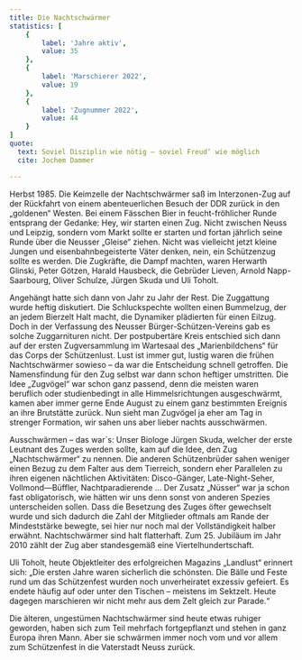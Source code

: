 ```yaml
---
title: Die Nachtschwärmer
statistics: [
    {
        label: 'Jahre aktiv',
        value: 35 
    },
    {
        label: 'Marschierer 2022',
        value: 19
    },
    {
        label: 'Zugnummer 2022',
        value: 44 
    }
]
quote:
  text: Soviel Disziplin wie nötig – soviel Freud‘ wie möglich
  cite: Jochem Dammer

---
```

Herbst 1985. Die Keimzelle der Nachtschwärmer saß im Interzonen-Zug auf der Rückfahrt von einem abenteuerlichen Besuch der DDR zurück in den „goldenen“ Westen. Bei einem Fässchen Bier in feucht-fröhlicher Runde entsprang der Gedanke: Hey, wir starten einen Zug. Nicht zwischen Neuss und Leipzig, sondern vom Markt sollte er starten und fortan jährlich seine Runde über die Neusser „Gleise“ ziehen. Nicht was vielleicht jetzt kleine Jungen und eisenbahnbegeisterte Väter denken, nein, ein Schützenzug sollte es werden. Die Zugkräfte, die Dampf machten, waren Herwarth Glinski, Peter Götzen, Harald Hausbeck, die Gebrüder Lieven, Arnold Napp-Saarbourg, Oliver Schulze, Jürgen Skuda und Uli Toholt.

Angehängt hatte sich dann von Jahr zu Jahr der Rest. Die Zuggattung wurde heftig diskutiert. Die Schluckspechte wollten einen Bummelzug, der an jedem Bierzelt Halt macht, die Dynamiker plädierten für einen Eilzug. Doch in der Verfassung des Neusser Bürger-Schützen-Vereins gab es solche Zuggarnituren nicht. Der postpubertäre Kreis entschied sich dann auf der ersten Zugversammlung im Wartesaal des „Marienbildchens“ für das Corps der Schützenlust. Lust ist immer gut, lustig waren die frühen Nachtschwärmer sowieso – da war die Entscheidung schnell getroffen. Die Namensfindung für den Zug selbst war dann schon heftiger umstritten. Die Idee „Zugvögel“ war schon ganz passend, denn die meisten waren beruflich oder studienbedingt in alle Himmelsrichtungen ausgeschwärmt, kamen aber immer gerne Ende August zu einem ganz bestimmten Ereignis an ihre Brutstätte zurück. Nun sieht man Zugvögel ja eher am Tag in strenger Formation, wir sahen uns aber lieber nachts ausschwärmen.

Ausschwärmen – das war´s: Unser Biologe Jürgen Skuda, welcher der erste Leutnant des Zuges werden sollte, kam auf die Idee, den Zug „Nachtschwärmer“ zu nennen. Die anderen Schützenbrüder sahen weniger einen Bezug zu dem Falter aus dem Tierreich, sondern eher Parallelen zu ihren eigenen nächtlichen Aktivitäten: Disco-Gänger, Late-Night-Seher, Vollmond—Büffler, Nachtparadierende … Der Zusatz „Nüsser“ war ja schon fast obligatorisch, wie hätten wir uns denn sonst von anderen Spezies unterscheiden sollen. Dass die Besetzung des Zuges öfter gewechselt wurde und sich dadurch die Zahl der Mitglieder oftmals am Rande der Mindeststärke bewegte, sei hier nur noch mal der Vollständigkeit halber erwähnt. Nachtschwärmer sind halt flatterhaft. Zum 25. Jubiläum im Jahr 2010 zählt der Zug aber standesgemäß eine Viertelhundertschaft.

Uli Toholt, heute Objektleiter des erfolgreichen Magazins „Landlust“ erinnert sich: „Die ersten Jahre waren sicherlich die schönsten. Die Bälle und Feste rund um das Schützenfest wurden noch unverheiratet exzessiv gefeiert. Es endete häufig auf oder unter den Tischen – meistens im Sektzelt. Heute dagegen marschieren wir nicht mehr aus dem Zelt gleich zur Parade.“

Die älteren, ungestümen Nachtschwärmer sind heute etwas ruhiger geworden, haben sich zum Teil mehrfach fortgepflanzt und stehen in ganz Europa ihren Mann. Aber sie schwärmen immer noch vom und vor allem zum Schützenfest in die Vaterstadt Neuss zurück.